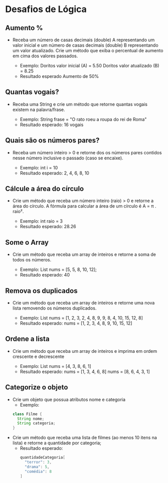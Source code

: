 # Desafios de Lógica

## Aumento %

- Receba um número de casas decimais (double) A representando um valor inicial e um número de casas decimais (double) B representando um valor atualizado. Crie um método que exiba o percentual de aumento em cima dos valores passados.

  - Exemplo:
    Doritos valor inicial (A) = 5.50
    Doritos valor atualizado (B) = 8.25
  - Resultado esperado
    Aumento de 50%

## Quantas vogais?

- Receba uma String e crie um método que retorne quantas vogais existem na palavra/frase.

  - Exemplo:
    String frase = "O rato roeu a roupa do rei de Roma"
  - Resultado esperado:
    16 vogais

## Quais são os números pares?

- Receba um número inteiro > 0 e retorne dos os números pares contidos nesse número inclusive o passado (caso se encaixe).

  - Exemplo:
    int i = 10
  - Resultado esperado:
    2, 4, 6, 8, 10

## Cálcule a área do círculo

- Crie um método que receba um número inteiro (raio) > 0 e retorne a área do círculo. A fórmula para calcular a área de um círculo é A = π . raio².

  - Exemplo:
      int raio = 3
  - Resultado esperado:
      28.26

## Some o Array
- Crie um método que receba um array de inteiros e retorne a soma de todos os números.

  - Exemplo:
    List<Integer> nums = [5, 5, 8, 10, 12];
  - Resultado esperado:
    40

## Remova os duplicados
- Crie um método que receba um array de inteiros e retorne uma nova lista removendo os números duplicados.

  - Exemplo:
    List<Integer> nums = [1, 2, 3, 2, 4, 8, 9, 9, 8, 4, 10, 15, 12, 8]
  - Resultado esperado:
    nums = [1, 2, 3, 4, 8, 9, 10, 15, 12]

## Ordene a lista
- Crie um método que receba um array de inteiros e imprima em ordem crescente e decrescente

  - Exemplo:
    List<Integer> nums = [4, 3, 8, 6, 1]
  - Resultado esperado:
    nums = [1, 3, 4, 6, 8]
    nums = [8, 6, 4, 3, 1]

## Categorize o objeto
- Crie um objeto que possua atributos nome e categoria
  - Exemplo:
  ```java
  class Filme {
    String nome;
    String categoria;
  }
  ```
- Crie um método que receba uma lista de filmes (ao menos 10 itens na lista) e retorne a quantidade por categoria;
  - Resultado esperado:
    ```java
    quantidadeCategoria[
      "terror": 3,
      "drama": 5,
      "comédia": 8
    ]
    ```
